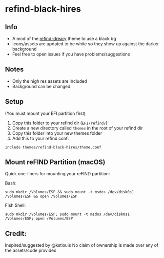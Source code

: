 # refind-black-hires

## Info

* A mod of the [refind-dreary](https://github.com/duneheishman/refind-dreary) theme to use a black bg
* Icons/assets are updated to be white so they show up against the darker background
* Feel free to open issues if you have problems/suggestions

## Notes

* Only the high res assets are included
* Background can be changed

## Setup

(You must mount your EFI partition first)

1) Copy this folder to your refind dir (`EFI/refind/`)
2) Create a new directory called `themes` in the root of your refind dir
3) Copy this folder into your new themes folder
4) Add this to your refind.conf:

`
include themes/refind-black-hires/theme.conf
`

## Mount reFIND Partition (macOS)

Quick one-liners for mounting your reFIND partition:

Bash:

`sudo mkdir /Volumes/ESP && sudo mount -t msdos /dev/disk0s1 /Volumes/ESP && open /Volumes/ESP`

Fish Shell:

`sudo mkdir /Volumes/ESP; sudo mount -t msdos /dev/disk0s1 /Volumes/ESP; open /Volumes/ESP`


## Credit:

Inspired/suggested by @kstlouis
No claim of ownership is made over any of the assets/code provided


